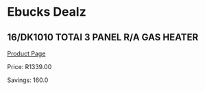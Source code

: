 
# Ebucks Dealz
## 16/DK1010 TOTAI 3 PANEL R/A GAS HEATER
[Product Page](https://www.ebucks.com/web/shop/productSelected.do?prodId=1191159735&catId=1157551316)

Price: R1339.00

Savings: 160.0


	